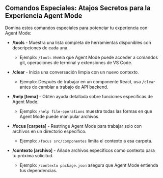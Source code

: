 ## Comandos Especiales: Atajos Secretos para la Experiencia Agent Mode

Domina estos comandos especiales para potenciar tu experiencia con Agent Mode:

- **/tools** - Muestra una lista completa de herramientas disponibles con descripciones de cada una.
  - Ejemplo: `/tools` revela que Agent Mode puede acceder a comandos git, operaciones de terminal y extensiones de VS Code.

- **/clear** - Inicia una conversación limpia con un nuevo contexto.
  - Ejemplo: Después de trabajar en un componente React, usa `/clear` antes de cambiar a trabajo de API backend.

- **/help [tema]** - Obtén ayuda detallada sobre funciones específicas de Agent Mode.
  - Ejemplo: `/help file-operations` muestra todas las formas en que Agent Mode puede manipular archivos.

- **/focus [carpeta]** - Restringe Agent Mode para trabajar solo con archivos en un directorio específico.
  - Ejemplo: `/focus src/componentes` limita el contexto a esa carpeta.

- **/contexto [archivo]** - Añade archivos específicos como contexto para tu próxima solicitud.
  - Ejemplo: `/contexto package.json` asegura que Agent Mode entienda tus dependencias.

